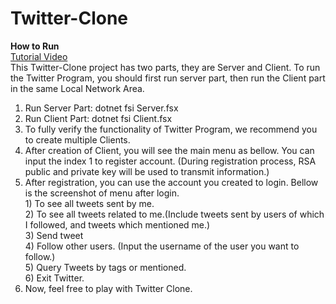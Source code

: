 # Twitter-Clone
**How to Run**  
[Tutorial Video](https://youtu.be/te2EpIyt3qs)  
This Twitter-Clone project has two parts, they are Server and Client. To run the Twitter Program, you should first run server part, then run the Client part in the same Local Network Area.  
1.	Run Server Part: dotnet fsi Server.fsx  
2.	Run Client Part: dotnet fsi Client.fsx  
3.	To fully verify the functionality of Twitter Program, we recommend you to create multiple Clients.  
4.	After creation of Client, you will see the main menu as bellow. You can input the index 1 to register account. (During registration process, RSA public and private key will be used to transmit information.)  
5.	After registration, you can use the account you created to login. Bellow is the screenshot of menu after login.  
  1\)	To see all tweets sent by me.  
  2\)	To see all tweets related to me.(Include tweets sent by users of which I followed, and tweets which mentioned me.)  
  3\)	Send tweet  
  4\)	Follow other users. (Input the username of the user you want to follow.)  
  5\)	Query Tweets by tags or mentioned.  
  6\)	Exit Twitter.  
6.  Now, feel free to play with Twitter Clone.
